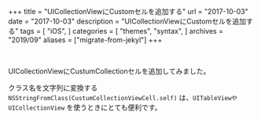 +++
title = "UICollectionViewにCustomセルを追加する"
url = "2017-10-03"
date = "2017-10-03"
description = "UICollectionViewにCustomセルを追加する"
tags = [
    "iOS",
]
categories = [
    "themes",
    "syntax",
]
archives = "2019/09"
aliases = ["migrate-from-jekyl"]
+++

<br>

UICollectionViewにCustumCollectionセルを追加してみました。  

クラス名を文字列に変換する `NSStringFromClass(CustumCollectionViewCell.self)` は、`UITableViewやUICollectionView` を使うときにとても便利です。


<script src="https://gist.github.com/O-Junpei/4c7bf79f0fc1221708eca1fef26ba5e9.js"></script>
